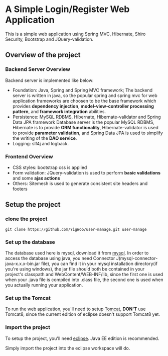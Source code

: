 A Simple Login/Register Web Application
========================================
This is a simple web application using Spring MVC, Hibernate, Shiro Security, Bootstrap and JQuery-validation.

Overview of the project
-----------------------
### Backend Server Overview
Backend server is implemented like below:
* Foundation: Java, Spring and Spring MVC framework;
  The backend server is written in java, so the popular spring and spring mvc for web application frameworks
  are choosen to be the base framework which provides **dependency injection**, **model-view-controller processing
  pattern**, and **framework integration** abilities.
* Persistence: MySQL RDBMS, Hibernate, Hibernate-validator and Spring Data JPA framework
  Database server is the popular MySQL RDBMS, Hibernate is to provide **ORM functionality**, Hibernate-validator is
  used to provide **parameter validation**, and Spring Data JPA is used to simplify the writing of the **DAO service**.
* Logging: slf4j and logback.

### Frontend Overview
* CSS styles: bootstrap css is applied
* Form validation: JQuery-validation is used to perform **basic validations** and some **ajax actions**
* Others: Sitemesh is used to generate consistent site headers and footers

Setup the project
-----------------
### clone the project

    git clone https://github.com/YigWoo/user-manage.git user-manage

### Set up the database
The database used here is mysql, download it from [mysql](http://www.mysql.com/downloads/).
In order to access the database using java, you need Connector J(mysql-connector-java-x.x.x-bin.jar file),
 you can find it in your mysql installation directory(if you're using windows), the jar file should both
 be contained in your project's classpath and WebContent/WEB-INF/lib, since the first one is used when your
 .java file is compiled into .class file, the second one is used when you actually running your application.

### Set up the Tomcat
To run the web application, you'll need to setup [Tomcat](http://tomcat.apache.org/index.html), **DON'T** use
 Tomcat8, since the current edition of eclipse doesn't support Tomcat8 yet.

### Import the project
To setup the project, you'll need [eclipse](http://www.eclipse.org/downloads/). Java EE edition is recommended.

Simply import the project into the eclipse workspace will do.
